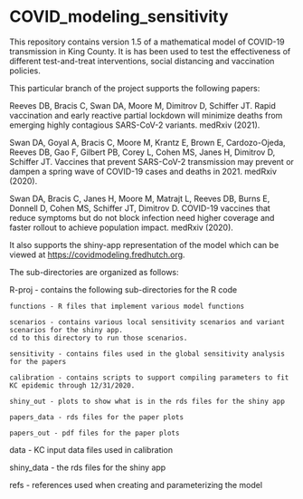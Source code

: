 # COVID_modeling_sensitivity

This repository contains version 1.5 of a  mathematical model of COVID-19 transmission in King County.
It is has been used to test the effectiveness of different test-and-treat interventions, social distancing and vaccination policies.

This particular branch of the project supports the following papers:

Reeves DB, Bracis C, Swan DA, Moore M, Dimitrov D, Schiffer JT. Rapid vaccination and early reactive partial lockdown will minimize deaths from emerging highly contagious SARS-CoV-2 variants. medRxiv (2021).

Swan DA, Goyal A, Bracis C, Moore M, Krantz E, Brown E, Cardozo-Ojeda, Reeves DB, Gao F, Gilbert PB, Corey L, Cohen MS, Janes H, Dimitrov D, Schiffer JT. Vaccines that prevent SARS-CoV-2 transmission may prevent or dampen a spring wave of COVID-19 cases and deaths in 2021. medRxiv (2020).

Swan DA, Bracis C, Janes H, Moore M, Matrajt L, Reeves DB, Burns E, Donnell D, Cohen MS, Schiffer JT, Dimitrov D. COVID-19 vaccines that reduce symptoms but do not block infection need higher coverage and faster rollout to achieve population impact. medRxiv (2020).

It also supports the shiny-app representation of the model which can be viewed at https://covidmodeling.fredhutch.org.

The sub-directories are organized as follows:

R-proj - contains the following sub-directories for the R code

    functions - R files that implement various model functions

    scenarios - contains various local sensitivity scenarios and variant scenarios for the shiny app.
	cd to this directory to run those scenarios.

    sensitivity - contains files used in the global sensitivity analysis for the papers

    calibration - contains scripts to support compiling parameters to fit KC epidemic through 12/31/2020.

    shiny_out - plots to show what is in the rds files for the shiny app

    papers_data - rds files for the paper plots

    papers_out - pdf files for the paper plots

data - KC input data files used in calibration

shiny_data - the rds files for the shiny app

refs - references used when creating and parameterizing the model
